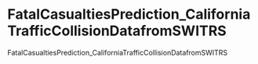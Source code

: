 # FatalCasualtiesPrediction_CaliforniaTrafficCollisionDatafromSWITRS
FatalCasualtiesPrediction_CaliforniaTrafficCollisionDatafromSWITRS
